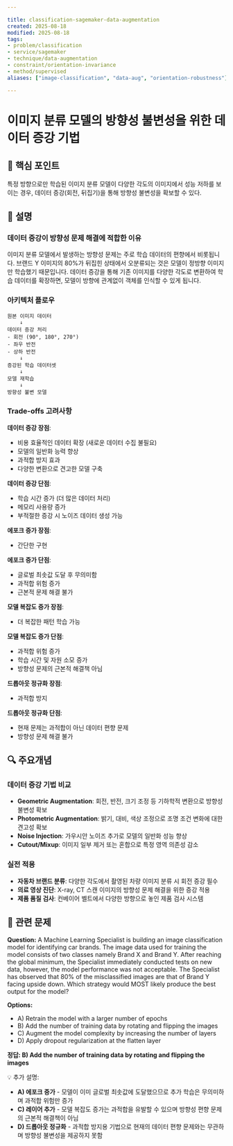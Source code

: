 ```yaml
---

title: classification-sagemaker-data-augmentation
created: 2025-08-18
modified: 2025-08-18
tags:
- problem/classification
- service/sagemaker
- technique/data-augmentation
- constraint/orientation-invariance
- method/supervised
aliases: ["image-classification", "data-aug", "orientation-robustness"]

---
```


# 이미지 분류 모델의 방향성 불변성을 위한 데이터 증강 기법

## 🎯 핵심 포인트

특정 방향으로만 학습된 이미지 분류 모델이 다양한 각도의 이미지에서 성능 저하를 보이는 경우, 데이터 증강(회전, 뒤집기)을 통해 방향성 불변성을 확보할 수 있다.

## 📝 설명

### 데이터 증강이 방향성 문제 해결에 적합한 이유

이미지 분류 모델에서 발생하는 방향성 문제는 주로 학습 데이터의 편향에서 비롯됩니다. 브랜드 Y 이미지의 80%가 뒤집힌 상태에서 오분류되는 것은 모델이 정방향 이미지만 학습했기 때문입니다. 데이터 증강을 통해 기존 이미지를 다양한 각도로 변환하여 학습 데이터를 확장하면, 모델이 방향에 관계없이 객체를 인식할 수 있게 됩니다.

### 아키텍처 플로우

```
원본 이미지 데이터
    ↓
데이터 증강 처리
- 회전 (90°, 180°, 270°)
- 좌우 반전
- 상하 반전
    ↓
증강된 학습 데이터셋
    ↓
모델 재학습
    ↓
방향성 불변 모델
```

### Trade-offs 고려사항

**데이터 증강 장점**:
- 비용 효율적인 데이터 확장 (새로운 데이터 수집 불필요)
- 모델의 일반화 능력 향상
- 과적합 방지 효과
- 다양한 변환으로 견고한 모델 구축

**데이터 증강 단점**:
- 학습 시간 증가 (더 많은 데이터 처리)
- 메모리 사용량 증가
- 부적절한 증강 시 노이즈 데이터 생성 가능

**에포크 증가 장점**:
- 간단한 구현

**에포크 증가 단점**:
- 글로벌 최솟값 도달 후 무의미함
- 과적합 위험 증가
- 근본적 문제 해결 불가

**모델 복잡도 증가 장점**:
- 더 복잡한 패턴 학습 가능

**모델 복잡도 증가 단점**:
- 과적합 위험 증가
- 학습 시간 및 자원 소모 증가
- 방향성 문제의 근본적 해결책 아님

**드롭아웃 정규화 장점**:
- 과적합 방지

**드롭아웃 정규화 단점**:
- 현재 문제는 과적합이 아닌 데이터 편향 문제
- 방향성 문제 해결 불가

## 🔍 주요개념

### 데이터 증강 기법 비교

- **Geometric Augmentation**: 회전, 반전, 크기 조정 등 기하학적 변환으로 방향성 불변성 확보
- **Photometric Augmentation**: 밝기, 대비, 색상 조정으로 조명 조건 변화에 대한 견고성 확보
- **Noise Injection**: 가우시안 노이즈 추가로 모델의 일반화 성능 향상
- **Cutout/Mixup**: 이미지 일부 제거 또는 혼합으로 특정 영역 의존성 감소

### 실전 적용

- **자동차 브랜드 분류**: 다양한 각도에서 촬영된 차량 이미지 분류 시 회전 증강 필수
- **의료 영상 진단**: X-ray, CT 스캔 이미지의 방향성 문제 해결을 위한 증강 적용
- **제품 품질 검사**: 컨베이어 벨트에서 다양한 방향으로 놓인 제품 검사 시스템

## 📝 관련 문제

**Question:** A Machine Learning Specialist is building an image classification model for identifying car brands. The image data used for training the model consists of two classes namely Brand X and Brand Y. After reaching the global minimum, the Specialist immediately conducted tests on new data, however, the model performance was not acceptable. The Specialist has observed that 80% of the misclassified images are that of Brand Y facing upside down. Which strategy would MOST likely produce the best output for the model?

**Options:**

- A) Retrain the model with a larger number of epochs
- B) Add the number of training data by rotating and flipping the images
- C) Augment the model complexity by increasing the number of layers
- D) Apply dropout regularization at the flatten layer

**정답: B) Add the number of training data by rotating and flipping the images**

💡 추가 설명:

- **A) 에포크 증가** - 모델이 이미 글로벌 최솟값에 도달했으므로 추가 학습은 무의미하며 과적합 위험만 증가
- **C) 레이어 추가** - 모델 복잡도 증가는 과적합을 유발할 수 있으며 방향성 편향 문제의 근본적 해결책이 아님
- **D) 드롭아웃 정규화** - 과적합 방지용 기법으로 현재의 데이터 편향 문제와는 무관하며 방향성 불변성을 제공하지 못함